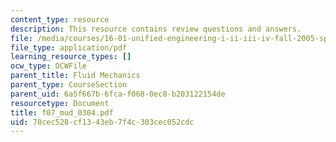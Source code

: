```yaml
---
content_type: resource
description: This resource contains review questions and answers.
file: /media/courses/16-01-unified-engineering-i-ii-iii-iv-fall-2005-spring-2006/78cec528cf1343eb7f4c303cec052cdc_f07_mud_0304.pdf
file_type: application/pdf
learning_resource_types: []
ocw_type: OCWFile
parent_title: Fluid Mechanics
parent_type: CourseSection
parent_uid: 6a5f667b-6fca-f068-0ec8-b203122154de
resourcetype: Document
title: f07_mud_0304.pdf
uid: 78cec528-cf13-43eb-7f4c-303cec052cdc
---
```

